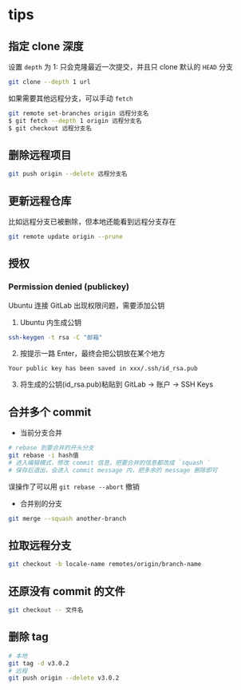 # tips

## 指定 clone 深度

设置 `depth` 为 1: 只会克隆最近一次提交，并且只 clone 默认的 `HEAD` 分支

```bash
git clone --depth 1 url
```

如果需要其他远程分支，可以手动 `fetch`

```bash
git remote set-branches origin 远程分支名
$ git fetch --depth 1 origin 远程分支名
$ git checkout 远程分支名
```

## 删除远程项目

```bash
git push origin --delete 远程分支名
```

## 更新远程仓库

比如远程分支已被删除，但本地还能看到远程分支存在

```bash
git remote update origin --prune
```

## 授权

### Permission denied (publickey)

Ubuntu 连接 GitLab 出现权限问题，需要添加公钥

1. Ubuntu 内生成公钥

```bash
ssh-keygen -t rsa -C "邮箱"
```

2. 按提示一路 Enter，最终会把公钥放在某个地方

```
Your public key has been saved in xxx/.ssh/id_rsa.pub
```

3. 将生成的公钥(id_rsa.pub)粘贴到 GitLab → 账户 → SSH Keys

## 合并多个 commit

- 当前分支合并

```bash
# rebase 到要合并的开头分支
git rebase -i hash值
# 进入编辑模式，修改 commit 信息，把要合并的信息都改成 `squash `
# 保存后退出，会进入 commit message 内，把多余的 message 删除即可
```

误操作了可以用 `git rebase --abort` 撤销

- 合并别的分支

```bash
git merge --squash another-branch
```

## 拉取远程分支

```bash
git checkout -b locale-name remotes/origin/branch-name
```

## 还原没有 commit 的文件

```bash
git checkout -- 文件名
```

## 删除 tag

```bash
# 本地
git tag -d v3.0.2
# 远程
git push origin --delete v3.0.2
```
